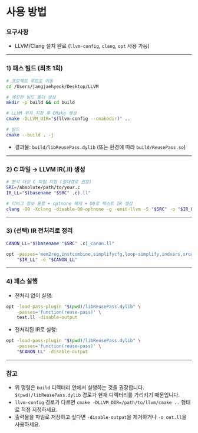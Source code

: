 # 사용 방법

### 요구사항
- LLVM/Clang 설치 완료 (`llvm-config`, `clang`, `opt` 사용 가능)

---

### 1) 패스 빌드 (최초 1회)
```bash
# 프로젝트 루트로 이동
cd /Users/jangjaehyeok/Desktop/LLVM

# 깨끗한 빌드 폴더 생성
mkdir -p build && cd build

# LLVM 위치 지정 후 CMake 생성
cmake -DLLVM_DIR="$(llvm-config --cmakedir)" ..

# 빌드
cmake --build . -j
```

- 결과물: `build/libReusePass.dylib` (또는 환경에 따라 `build/ReusePass.so`)

---

### 2) C 파일 → LLVM IR(.ll) 생성
```bash
# 분석 대상 C 파일 지정 (절대경로 권장)
SRC=/absolute/path/to/your.c
IR_LL="$(basename "$SRC" .c).ll"

# 디버그 정보 포함 + optnone 해제 + O0로 텍스트 IR 생성
clang -O0 -Xclang -disable-O0-optnone -g -emit-llvm -S "$SRC" -o "$IR_LL"
```

---

### 3) (선택) IR 전처리로 정리
```bash
CANON_LL="$(basename "$SRC" .c)_canon.ll"

opt -passes='mem2reg,instcombine,simplifycfg,loop-simplify,indvars,sroa' \
    "$IR_LL" -o "$CANON_LL"
```

---

### 4) 패스 실행
- 전처리 없이 실행:
```bash
opt -load-pass-plugin "$(pwd)/libReusePass.dylib" \
    -passes='function(reuse-pass)' \
    test.ll -disable-output
```

- 전처리된 IR로 실행:
```bash
opt -load-pass-plugin "$(pwd)/libReusePass.dylib" \
    -passes='function(reuse-pass)' \
    "$CANON_LL" -disable-output
```

---

### 참고
- 위 명령은 `build` 디렉터리 안에서 실행하는 것을 권장합니다. `$(pwd)/libReusePass.dylib` 경로가 현재 디렉터리를 가리키기 때문입니다.
- `llvm-config` 경로가 다르면 `cmake -DLLVM_DIR=/path/to/llvm/cmake ..` 형태로 직접 지정하세요.
- 출력물을 파일로 저장하고 싶다면 `-disable-output`을 제거하거나 `-o out.ll`을 사용하세요.

